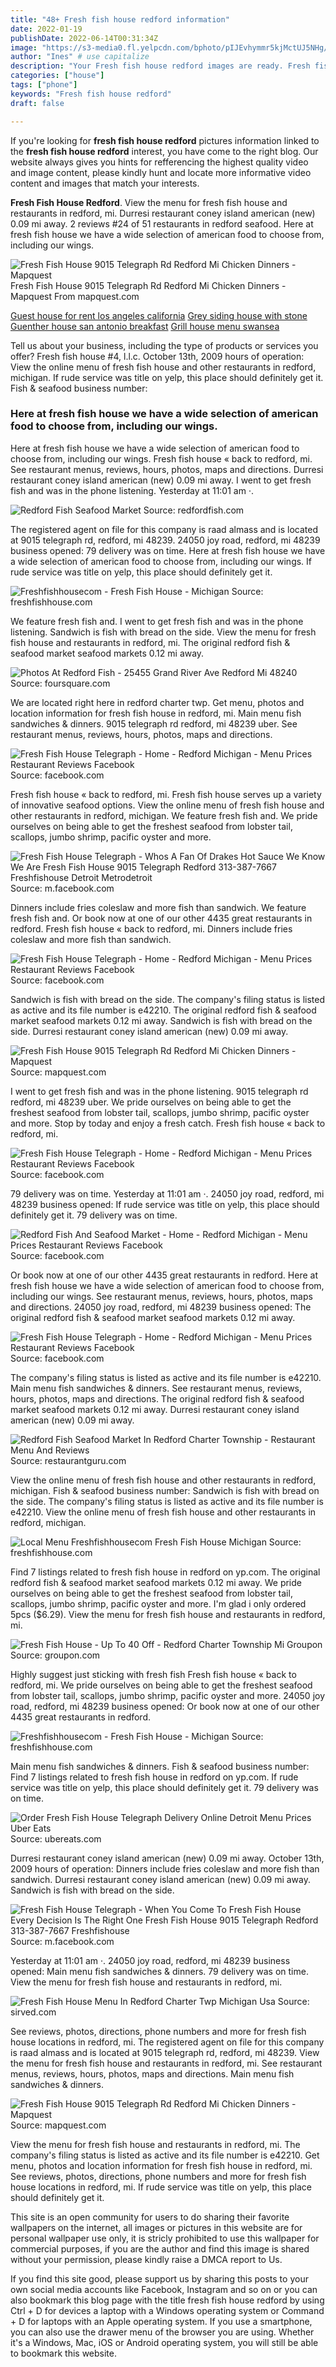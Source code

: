 ```yaml
---
title: "48+ Fresh fish house redford information"
date: 2022-01-19
publishDate: 2022-06-14T00:31:34Z
image: "https://s3-media0.fl.yelpcdn.com/bphoto/pIJEvhymmr5kjMctUJ5NHg/l.jpg"
author: "Ines" # use capitalize
description: "Your Fresh fish house redford images are ready. Fresh fish house redford are a topic that is being searched for and liked by netizens now. You can Get the Fresh fish house redford files here. Find and Download all royalty-free images."
categories: ["house"]
tags: ["phone"]
keywords: "Fresh fish house redford"
draft: false

---
```


If you're looking for **fresh fish house redford** pictures information linked to the **fresh fish house redford** interest, you have come to the right  blog.  Our website always  gives you  hints  for refferencing  the highest  quality video and image  content, please kindly hunt and locate more informative video content and images  that match your interests.

**Fresh Fish House Redford**. View the menu for fresh fish house and restaurants in redford, mi. Durresi restaurant coney island american (new) 0.09 mi away. 2 reviews #24 of 51 restaurants in redford seafood. Here at fresh fish house we have a wide selection of american food to choose from, including our wings.

![Fresh Fish House 9015 Telegraph Rd Redford Mi Chicken Dinners - Mapquest](https://s3-media0.fl.yelpcdn.com/bphoto/miRql3hwGxoSwVFvrfD3tA/l.jpg "Fresh Fish House 9015 Telegraph Rd Redford Mi Chicken Dinners - Mapquest")
Fresh Fish House 9015 Telegraph Rd Redford Mi Chicken Dinners - Mapquest From mapquest.com

[Guest house for rent los angeles california](/guest-house-for-rent-los-angeles-california/)
[Grey siding house with stone](/grey-siding-house-with-stone/)
[Guenther house san antonio breakfast](/guenther-house-san-antonio-breakfast/)
[Grill house menu swansea](/grill-house-menu-swansea/)

Tell us about your business, including the type of products or services you offer? Fresh fish house #4, l.l.c. October 13th, 2009 hours of operation: View the online menu of fresh fish house and other restaurants in redford, michigan. If rude service was title on yelp, this place should definitely get it. Fish &amp; seafood business number:

### Here at fresh fish house we have a wide selection of american food to choose from, including our wings.

Here at fresh fish house we have a wide selection of american food to choose from, including our wings. Fresh fish house « back to redford, mi. See restaurant menus, reviews, hours, photos, maps and directions. Durresi restaurant coney island american (new) 0.09 mi away. I went to get fresh fish and was in the phone listening. Yesterday at 11:01 am ·.


![Redford Fish Seafood Market](https://www.redfordfish.com/uploads/6/2/5/3/6253985/9580790.jpg?528 "Redford Fish Seafood Market")
Source: redfordfish.com

The registered agent on file for this company is raad almass and is located at 9015 telegraph rd, redford, mi 48239. 24050 joy road, redford, mi 48239 business opened: 79 delivery was on time. Here at fresh fish house we have a wide selection of american food to choose from, including our wings. If rude service was title on yelp, this place should definitely get it.

![Freshfishhousecom - Fresh Fish House - Michigan](https://www.freshfishhouse.com/wp-content/gallery/image-on-homepage/shrimp-web_4.jpg "Freshfishhousecom - Fresh Fish House - Michigan")
Source: freshfishhouse.com

We feature fresh fish and. I went to get fresh fish and was in the phone listening. Sandwich is fish with bread on the side. View the menu for fresh fish house and restaurants in redford, mi. The original redford fish &amp; seafood market seafood markets 0.12 mi away.

![Photos At Redford Fish - 25455 Grand River Ave Redford Mi 48240](https://fastly.4sqi.net/img/general/200x200/1228819_YnsLNGP5ofbmd74QU31nP6ItqSjY-7w-BKd-evC2QMI.jpg "Photos At Redford Fish - 25455 Grand River Ave Redford Mi 48240")
Source: foursquare.com

We are located right here in redford charter twp. Get menu, photos and location information for fresh fish house in redford, mi. Main menu fish sandwiches &amp; dinners. 9015 telegraph rd redford, mi 48239 uber. See restaurant menus, reviews, hours, photos, maps and directions.

![Fresh Fish House Telegraph - Home - Redford Michigan - Menu Prices Restaurant Reviews Facebook](https://lookaside.fbsbx.com/lookaside/crawler/media/?media_id=210288342762703 "Fresh Fish House Telegraph - Home - Redford Michigan - Menu Prices Restaurant Reviews Facebook")
Source: facebook.com

Fresh fish house « back to redford, mi. Fresh fish house serves up a variety of innovative seafood options. View the online menu of fresh fish house and other restaurants in redford, michigan. We feature fresh fish and. We pride ourselves on being able to get the freshest seafood from lobster tail, scallops, jumbo shrimp, pacific oyster and more.

![Fresh Fish House Telegraph - Whos A Fan Of Drakes Hot Sauce We Know We Are Fresh Fish House 9015 Telegraph Redford 313-387-7667 Freshfishouse Detroit Metrodetroit](https://lookaside.fbsbx.com/lookaside/crawler/media/?media_id=1150093525448842 "Fresh Fish House Telegraph - Whos A Fan Of Drakes Hot Sauce We Know We Are Fresh Fish House 9015 Telegraph Redford 313-387-7667 Freshfishouse Detroit Metrodetroit")
Source: m.facebook.com

Dinners include fries coleslaw and more fish than sandwich. We feature fresh fish and. Or book now at one of our other 4435 great restaurants in redford. Fresh fish house « back to redford, mi. Dinners include fries coleslaw and more fish than sandwich.

![Fresh Fish House Telegraph - Home - Redford Michigan - Menu Prices Restaurant Reviews Facebook](https://lookaside.fbsbx.com/lookaside/crawler/media/?media_id=1317926038665589 "Fresh Fish House Telegraph - Home - Redford Michigan - Menu Prices Restaurant Reviews Facebook")
Source: facebook.com

Sandwich is fish with bread on the side. The company&#039;s filing status is listed as active and its file number is e42210. The original redford fish &amp; seafood market seafood markets 0.12 mi away. Sandwich is fish with bread on the side. Durresi restaurant coney island american (new) 0.09 mi away.

![Fresh Fish House 9015 Telegraph Rd Redford Mi Chicken Dinners - Mapquest](https://s3-media0.fl.yelpcdn.com/bphoto/miRql3hwGxoSwVFvrfD3tA/l.jpg "Fresh Fish House 9015 Telegraph Rd Redford Mi Chicken Dinners - Mapquest")
Source: mapquest.com

I went to get fresh fish and was in the phone listening. 9015 telegraph rd redford, mi 48239 uber. We pride ourselves on being able to get the freshest seafood from lobster tail, scallops, jumbo shrimp, pacific oyster and more. Stop by today and enjoy a fresh catch. Fresh fish house « back to redford, mi.

![Fresh Fish House Telegraph - Home - Redford Michigan - Menu Prices Restaurant Reviews Facebook](https://lookaside.fbsbx.com/lookaside/crawler/media/?media_id=210297146095156 "Fresh Fish House Telegraph - Home - Redford Michigan - Menu Prices Restaurant Reviews Facebook")
Source: facebook.com

79 delivery was on time. Yesterday at 11:01 am ·. 24050 joy road, redford, mi 48239 business opened: If rude service was title on yelp, this place should definitely get it. 79 delivery was on time.

![Redford Fish And Seafood Market - Home - Redford Michigan - Menu Prices Restaurant Reviews Facebook](https://lookaside.fbsbx.com/lookaside/crawler/media/?media_id=10157559192546917 "Redford Fish And Seafood Market - Home - Redford Michigan - Menu Prices Restaurant Reviews Facebook")
Source: facebook.com

Or book now at one of our other 4435 great restaurants in redford. Here at fresh fish house we have a wide selection of american food to choose from, including our wings. See restaurant menus, reviews, hours, photos, maps and directions. 24050 joy road, redford, mi 48239 business opened: The original redford fish &amp; seafood market seafood markets 0.12 mi away.

![Fresh Fish House Telegraph - Home - Redford Michigan - Menu Prices Restaurant Reviews Facebook](https://lookaside.fbsbx.com/lookaside/crawler/media/?media_id=1332751000516426 "Fresh Fish House Telegraph - Home - Redford Michigan - Menu Prices Restaurant Reviews Facebook")
Source: facebook.com

The company&#039;s filing status is listed as active and its file number is e42210. Main menu fish sandwiches &amp; dinners. See restaurant menus, reviews, hours, photos, maps and directions. The original redford fish &amp; seafood market seafood markets 0.12 mi away. Durresi restaurant coney island american (new) 0.09 mi away.

![Redford Fish Seafood Market In Redford Charter Township - Restaurant Menu And Reviews](https://img.restaurantguru.com/ceb1-Restaurant-Redford-Fish-and-Seafood-Market-food.jpg "Redford Fish Seafood Market In Redford Charter Township - Restaurant Menu And Reviews")
Source: restaurantguru.com

View the online menu of fresh fish house and other restaurants in redford, michigan. Fish &amp; seafood business number: Sandwich is fish with bread on the side. The company&#039;s filing status is listed as active and its file number is e42210. View the online menu of fresh fish house and other restaurants in redford, michigan.

![Local Menu Freshfishhousecom Fresh Fish House Michigan](https://www.freshfishhouse.com/wp-content/uploads/2021/05/color-menu-2021.jpeg "Local Menu Freshfishhousecom Fresh Fish House Michigan")
Source: freshfishhouse.com

Find 7 listings related to fresh fish house in redford on yp.com. The original redford fish &amp; seafood market seafood markets 0.12 mi away. We pride ourselves on being able to get the freshest seafood from lobster tail, scallops, jumbo shrimp, pacific oyster and more. I&#039;m glad i only ordered 5pcs ($6.29). View the menu for fresh fish house and restaurants in redford, mi.

![Fresh Fish House - Up To 40 Off - Redford Charter Township Mi Groupon](https://img.grouponcdn.com/bynder/4BSvSuvNZfdXAHqWBH3x6eor2m7U/4B-2048x1229/v1/c870x524.jpg "Fresh Fish House - Up To 40 Off - Redford Charter Township Mi Groupon")
Source: groupon.com

Highly suggest just sticking with fresh fish Fresh fish house « back to redford, mi. We pride ourselves on being able to get the freshest seafood from lobster tail, scallops, jumbo shrimp, pacific oyster and more. 24050 joy road, redford, mi 48239 business opened: Or book now at one of our other 4435 great restaurants in redford.

![Freshfishhousecom - Fresh Fish House - Michigan](https://www.freshfishhouse.com/wp-content/themes/fish%202/images/ffflogo.jpg "Freshfishhousecom - Fresh Fish House - Michigan")
Source: freshfishhouse.com

Main menu fish sandwiches &amp; dinners. Fish &amp; seafood business number: Find 7 listings related to fresh fish house in redford on yp.com. If rude service was title on yelp, this place should definitely get it. 79 delivery was on time.

![Order Fresh Fish House Telegraph Delivery Online Detroit Menu Prices Uber Eats](https://duyt4h9nfnj50.cloudfront.net/resized/1522678237529-w2880-ab.jpg "Order Fresh Fish House Telegraph Delivery Online Detroit Menu Prices Uber Eats")
Source: ubereats.com

Durresi restaurant coney island american (new) 0.09 mi away. October 13th, 2009 hours of operation: Dinners include fries coleslaw and more fish than sandwich. Durresi restaurant coney island american (new) 0.09 mi away. Sandwich is fish with bread on the side.

![Fresh Fish House Telegraph - When You Come To Fresh Fish House Every Decision Is The Right One Fresh Fish House 9015 Telegraph Redford 313-387-7667 Freshfishouse](https://lookaside.fbsbx.com/lookaside/crawler/media/?media_id=1157426358048892 "Fresh Fish House Telegraph - When You Come To Fresh Fish House Every Decision Is The Right One Fresh Fish House 9015 Telegraph Redford 313-387-7667 Freshfishouse")
Source: m.facebook.com

Yesterday at 11:01 am ·. 24050 joy road, redford, mi 48239 business opened: Main menu fish sandwiches &amp; dinners. 79 delivery was on time. View the menu for fresh fish house and restaurants in redford, mi.

![Fresh Fish House Menu In Redford Charter Twp Michigan Usa](https://d6ozfheqtj1tz.cloudfront.net/ChIJp7S4CwTJJIgRaZbJvhh1ML0/5aac90a97656d.jpg "Fresh Fish House Menu In Redford Charter Twp Michigan Usa")
Source: sirved.com

See reviews, photos, directions, phone numbers and more for fresh fish house locations in redford, mi. The registered agent on file for this company is raad almass and is located at 9015 telegraph rd, redford, mi 48239. View the menu for fresh fish house and restaurants in redford, mi. See restaurant menus, reviews, hours, photos, maps and directions. Main menu fish sandwiches &amp; dinners.

![Fresh Fish House 9015 Telegraph Rd Redford Mi Chicken Dinners - Mapquest](https://s3-media0.fl.yelpcdn.com/bphoto/pIJEvhymmr5kjMctUJ5NHg/l.jpg "Fresh Fish House 9015 Telegraph Rd Redford Mi Chicken Dinners - Mapquest")
Source: mapquest.com

View the menu for fresh fish house and restaurants in redford, mi. The company&#039;s filing status is listed as active and its file number is e42210. Get menu, photos and location information for fresh fish house in redford, mi. See reviews, photos, directions, phone numbers and more for fresh fish house locations in redford, mi. If rude service was title on yelp, this place should definitely get it.

This site is an open community for users to do sharing their favorite wallpapers on the internet, all images or pictures in this website are for personal wallpaper use only, it is stricly prohibited to use this wallpaper for commercial purposes, if you are the author and find this image is shared without your permission, please kindly raise a DMCA report to Us.

If you find this site good, please support us by sharing this posts to your own social media accounts like Facebook, Instagram and so on or you can also bookmark this blog page with the title fresh fish house redford by using Ctrl + D for devices a laptop with a Windows operating system or Command + D for laptops with an Apple operating system. If you use a smartphone, you can also use the drawer menu of the browser you are using. Whether it's a Windows, Mac, iOS or Android operating system, you will still be able to bookmark this website.
